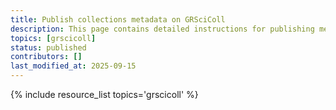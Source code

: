 ```yaml
---
title: Publish collections metadata on GRSciColl
description: This page contains detailed instructions for publishing metadata about fossil collections on the Global Registry of Scientific Collections (GRSciColl), and also links out to related resources.
topics: [grscicoll]
status: published
contributors: []
last_modified_at: 2025-09-15
---
```


{% include resource_list topics='grscicoll' %}
